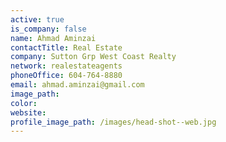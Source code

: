 ```yaml
---
active: true
is_company: false
name: Ahmad Aminzai
contactTitle: Real Estate
company: Sutton Grp West Coast Realty
network: realestateagents
phoneOffice: 604-764-8880
email: ahmad.aminzai@gmail.com
image_path:
color:
website:
profile_image_path: /images/head-shot--web.jpg
---
```

